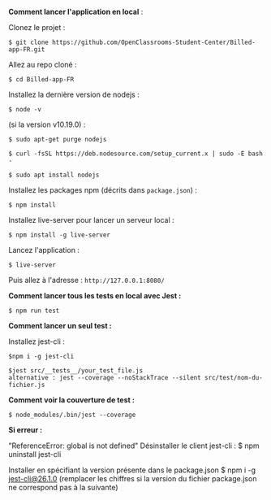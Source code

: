 **Comment lancer l'application en local** :

Clonez le projet :
```
$ git clone https://github.com/OpenClassrooms-Student-Center/Billed-app-FR.git
```

Allez au repo cloné :
```
$ cd Billed-app-FR
```

Installez la dernière version de nodejs  :
```
$ node -v 
```
(si la version v10.19.0) :
```
$ sudo apt-get purge nodejs

$ curl -fsSL https://deb.nodesource.com/setup_current.x | sudo -E bash -

$ sudo apt install nodejs
```

Installez les packages npm (décrits dans `package.json`) :
```
$ npm install
```

Installez live-server pour lancer un serveur local :
```
$ npm install -g live-server
```

Lancez l'application :
```
$ live-server
```

Puis allez à l'adresse : `http://127.0.0.1:8080/`


**Comment lancer tous les tests en local avec Jest :**

```
$ npm run test
```

**Comment lancer un seul test :**

Installez jest-cli :

```
$npm i -g jest-cli

$jest src/__tests__/your_test_file.js
alternative : jest --coverage --noStackTrace --silent src/test/nom-du-fichier.js
```

**Comment voir la couverture de test :**

``
$ node_modules/.bin/jest --coverage
``

**Si erreur :**

"ReferenceError: global is not defined"
Désinstaller le client jest-cli :
$ npm uninstall jest-cli

Installer en spécifiant la version présente dans le package.json
$ npm i -g jest-cli@26.1.0 (remplacer les chiffres si la version du fichier package.json ne correspond pas à la suivante)